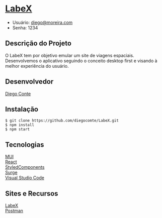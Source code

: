 # [LabeX](http://stereotyped-quiet.surge.sh/)
- Usuário: diego@moreira.com
- Senha: 1234


## Descrição do Projeto
O LabeX tem por objetivo emular um site de viagens espaciais. Desenvolvemos o aplicativo seguindo o conceito desktop first e visando à melhor experiência do usuário.


## Desenvolvedor
[Diego Conte](https://github.com/diegocomte)


## Instalação
```
$ git clone https://github.com/diegocomte/LabeX.git
$ npm install
$ npm start
```


## Tecnologias
[MUI](https://mui.com/)\
[React](https://reactjs.org/)\
[StyledComponents](https://styled-components.com/)\
[Surge](https://surge.sh/)\
[Visual Studio Code](https://code.visualstudio.com/docs/editor/vscode-web)


## Sites e Recursos
[LabeX](https://documenter.getpostman.com/view/9133542/TzCTZkQr#8a33bdc0-aaae-45fd-92c7-7ebb2e7923ee)\
[Postman](https://www.postman.com/)

